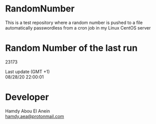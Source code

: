 # RandomNumber    
This is a test repository where a random number is pushed to a file automatically passwordless from a cron job in my Linux CentOS server    
# Random Number of the last run   
23173
      
Last update (GMT +1)    
08/28/20 22:00:01
# Developer    
Hamdy Abou El Anein   
hamdy.aea@protonmail.com
